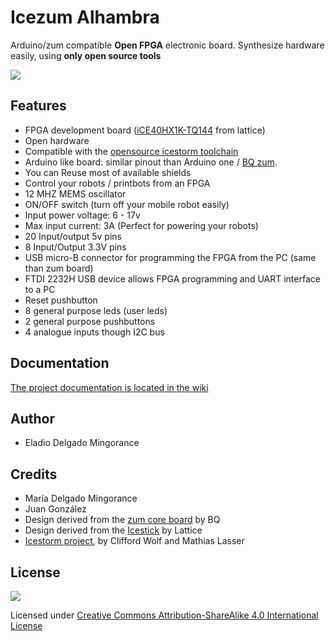# Icezum Alhambra
Arduino/zum compatible **Open FPGA** electronic board.  Synthesize hardware easily, using **only open source tools**

![](https://github.com/bqlabs/icezum/raw/master/doc/IceZUM-rev1-1607-img4.jpg)

## Features

* FPGA development board ([iCE40HX1K-TQ144](https://github.com/Obijuan/open-fpga-verilog-tutorial/raw/master/tutorial/doc/iCE40LPHXFamilyDataSheet.pdf) from lattice)
* Open hardware
* Compatible with the [opensource icestorm toolchain](http://www.clifford.at/icestorm/)
* Arduino like board: similar pinout than Arduino one / [BQ zum](https://store.bq.com/es/placa-zum-core).
* You can Reuse most of available shields
* Control your robots / printbots from an FPGA
* 12 MHZ MEMS oscillator
* ON/OFF switch (turn off your mobile robot easily)
* Input power voltage: 6 - 17v
* Max input current: 3A (Perfect for powering your robots)
* 20 Input/output 5v pins
* 8 Input/Output 3.3V pins
* USB micro-B connector for programming the FPGA from the PC (same than zum board)
* FTDI 2232H USB device allows FPGA programming and UART interface to a PC
* Reset pushbutton
* 8 general purpose leds (user leds)
* 2 general purpose pushbuttons
* 4 analogue inputs though I2C bus

## Documentation

[The project documentation is located in the wiki](https://github.com/bqlabs/icezum/wiki)

## Author

* Eladio Delgado Mingorance

## Credits

* María Delgado Mingorance
* Juan González
* Design derived from the [zum core board](https://github.com/bq/zum/tree/master/zum-core) by BQ
* Design derived from the [Icestick](http://www.latticesemi.com/icestick) by Lattice
* [Icestorm project](http://www.clifford.at/icestorm/), by Clifford Wolf and Mathias Lasser

## License

![](https://github.com/Obijuan/toolchain-icestorm/raw/master/doc/bq-logo-cc-sa-small-150px.png)

Licensed under [Creative Commons Attribution-ShareAlike 4.0 International License](http://creativecommons.org/licenses/by-sa/4.0/)
